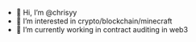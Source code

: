 - 👋 Hi, I’m @chrisyy
- 👀 I’m interested in crypto/blockchain/minecraft
- 🌱 I’m currently working in contract auditing in web3

<!-- ![](https://komarev.com/ghpvc/?username=chrisyy2003) -->
<!---
chrisyy2003/chrisyy2003 is a ✨ special ✨ repository because its `README.md` (this file) appears on your GitHub profile.
You can click the Preview link to take a look at your changes.
--->

